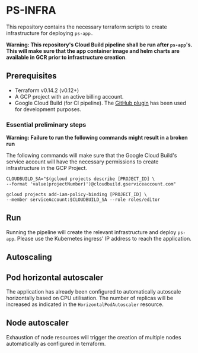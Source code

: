 # PS-INFRA

This repository contains the necessary terraform scripts to create infrastructure for deploying `ps-app.`

**Warning: This repository's Cloud Build pipeline shall be run after `ps-app`'s.
This will make sure that the app container image and helm charts are available in GCR prior to infrastructure
creation**.

## Prerequisites
- Terraform v0.14.2 (v0.12+)
- A GCP project with an active billing account.
- Google Cloud Build (for CI pipeline).
  The [GitHub plugin](https://github.com/marketplace/google-cloud-build) has been used for development purposes.
  
### Essential preliminary steps

**Warning: Failure to run the following commands might result in a broken run**

The following commands will make sure that the Google Cloud Build's service account
will have the necessary permissions to create infrastructure in the GCP Project.

```shell
CLOUDBUILD_SA="$(gcloud projects describe [PROJECT_ID] \
--format 'value(projectNumber)')@cloudbuild.gserviceaccount.com"

gcloud projects add-iam-policy-binding [PROJECT_ID] \
--member serviceAccount:$CLOUDBUILD_SA --role roles/editor
```

## Run

Running the pipeline will create the relevant infrastructure and deploy `ps-app`.
Please use the Kubernetes ingress' IP address to reach the application.

## Autoscaling

## Pod horizontal autoscaler

The application has already been configured to automatically autoscale horizontally based on CPU utilisation.
The number of replicas will be increased as indicated in the `HorizontalPodAutoscaler` resource.

## Node autoscaler

Exhaustion of node resources will trigger the creation of multiple nodes automatically as configured
in terraform.